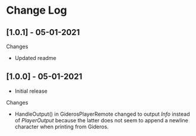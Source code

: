 # Change Log

## [1.0.1] - 05-01-2021
Changes
- Updated readme
## [1.0.0] - 05-01-2021
- Initial release

Changes
- HandleOutput() in GiderosPlayerRemote changed to output *Info* instead of *PlayerOutput* because the latter does not seem to append a newline character when printing from Gideros.
